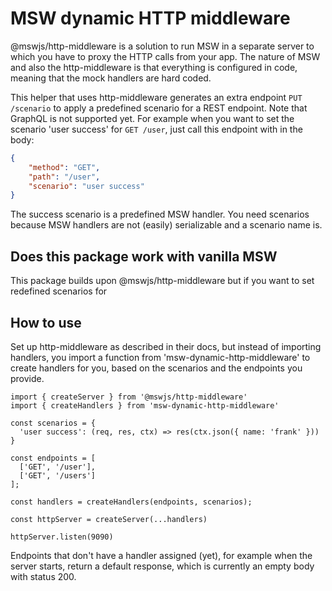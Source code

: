 # MSW dynamic HTTP middleware

@mswjs/http-middleware is a solution to run MSW in a separate server to which you have to proxy the HTTP calls from your app.
The nature of MSW and also the http-middleware is that everything is configured in code, meaning that the mock handlers are hard coded.

This helper that uses http-middleware generates an extra endpoint `PUT /scenario` to apply a predefined scenario for a REST endpoint. Note that GraphQL is not supported yet.
For example when you want to set the scenario 'user success' for `GET /user`, just call this endpoint with in the body:

```json
{
    "method": "GET",
    "path": "/user",
    "scenario": "user success"
}
```

The success scenario is a predefined MSW handler.
You need scenarios because MSW handlers are not (easily) serializable and a scenario name is.

## Does this package work with vanilla MSW

This package builds upon @mswjs/http-middleware but if you want to set redefined scenarios for 

## How to use

Set up http-middleware as described in their docs, but instead of importing handlers, you import a function from 'msw-dynamic-http-middleware' to create handlers for you, based on the scenarios and the endpoints you provide.

```
import { createServer } from '@mswjs/http-middleware'
import { createHandlers } from 'msw-dynamic-http-middleware'

const scenarios = {
  'user success': (req, res, ctx) => res(ctx.json({ name: 'frank' }))
}
  
const endpoints = [
  ['GET', '/user'],
  ['GET', '/users']
];

const handlers = createHandlers(endpoints, scenarios);

const httpServer = createServer(...handlers)

httpServer.listen(9090)
```

Endpoints that don't have a handler assigned (yet), for example when the server starts, return a default response, which is currently an empty body with status 200.
